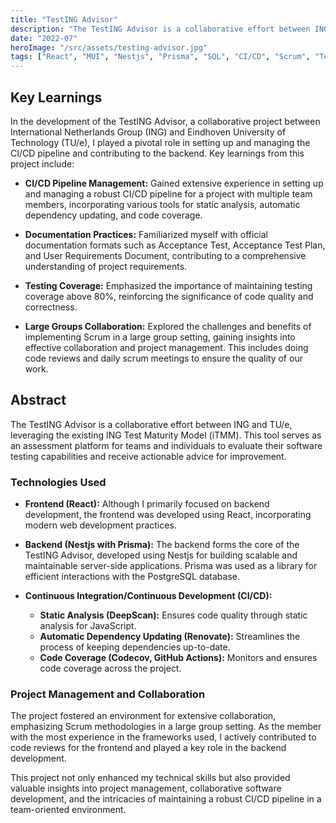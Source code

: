 ```yaml
---
title: "TestING Advisor"
description: "The TestING Advisor is a collaborative effort between ING and TU/e, leveraging the existing ING Test Maturity Model (iTMM). This tool serves as an assessment platform for teams and individuals to evaluate their software testing capabilities and receive actionable advice for improvement."
date: "2022-07"
heroImage: "/src/assets/testing-advisor.jpg"
tags: ["React", "MUI", "Nestjs", "Prisma", "SQL", "CI/CD", "Scrum", "Testing"]
---
```


## Key Learnings

In the development of the TestING Advisor, a collaborative project between International Netherlands Group (ING) and Eindhoven University of Technology (TU/e), I played a pivotal role in setting up and managing the CI/CD pipeline and contributing to the backend. Key learnings from this project include:

- **CI/CD Pipeline Management:** Gained extensive experience in setting up and managing a robust CI/CD pipeline for a project with multiple team members, incorporating various tools for static analysis, automatic dependency updating, and code coverage.

- **Documentation Practices:** Familiarized myself with official documentation formats such as Acceptance Test, Acceptance Test Plan, and User Requirements Document, contributing to a comprehensive understanding of project requirements.

- **Testing Coverage:** Emphasized the importance of maintaining testing coverage above 80%, reinforcing the significance of code quality and correctness.

- **Large Groups Collaboration:** Explored the challenges and benefits of implementing Scrum in a large group setting, gaining insights into effective collaboration and project management. This includes doing code reviews and daily scrum meetings to ensure the quality of our work.

## Abstract

The TestING Advisor is a collaborative effort between ING and TU/e, leveraging the existing ING Test Maturity Model (iTMM). This tool serves as an assessment platform for teams and individuals to evaluate their software testing capabilities and receive actionable advice for improvement.

### Technologies Used

- **Frontend (React):** Although I primarily focused on backend development, the frontend was developed using React, incorporating modern web development practices.

- **Backend (Nestjs with Prisma):** The backend forms the core of the TestING Advisor, developed using Nestjs for building scalable and maintainable server-side applications. Prisma was used as a library for efficient interactions with the PostgreSQL database.

- **Continuous Integration/Continuous Development (CI/CD):**
  - **Static Analysis (DeepScan):** Ensures code quality through static analysis for JavaScript.
  - **Automatic Dependency Updating (Renovate):** Streamlines the process of keeping dependencies up-to-date.
  - **Code Coverage (Codecov, GitHub Actions):** Monitors and ensures code coverage across the project.

### Project Management and Collaboration

The project fostered an environment for extensive collaboration, emphasizing Scrum methodologies in a large group setting. As the member with the most experience in the frameworks used, I actively contributed to code reviews for the frontend and played a key role in the backend development.

This project not only enhanced my technical skills but also provided valuable insights into project management, collaborative software development, and the intricacies of maintaining a robust CI/CD pipeline in a team-oriented environment.
